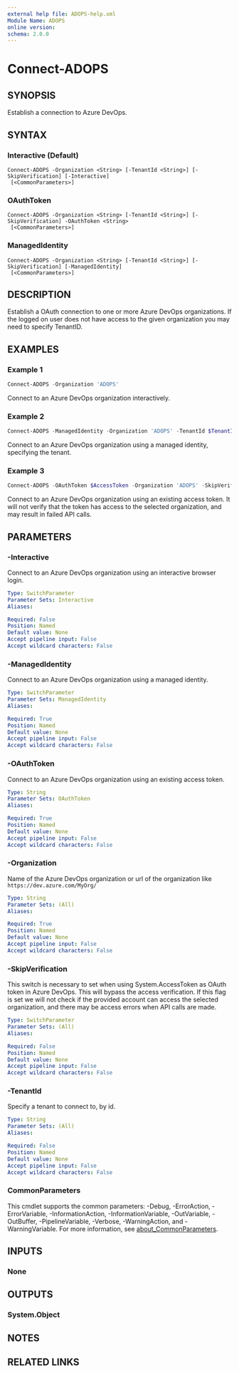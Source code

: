 ```yaml
---
external help file: ADOPS-help.xml
Module Name: ADOPS
online version:
schema: 2.0.0
---
```


# Connect-ADOPS

## SYNOPSIS

Establish a connection to Azure DevOps.

## SYNTAX

### Interactive (Default)
```
Connect-ADOPS -Organization <String> [-TenantId <String>] [-SkipVerification] [-Interactive]
 [<CommonParameters>]
```

### OAuthToken
```
Connect-ADOPS -Organization <String> [-TenantId <String>] [-SkipVerification] -OAuthToken <String>
 [<CommonParameters>]
```

### ManagedIdentity
```
Connect-ADOPS -Organization <String> [-TenantId <String>] [-SkipVerification] [-ManagedIdentity]
 [<CommonParameters>]
```

## DESCRIPTION

Establish a OAuth connection to one or more Azure DevOps organizations.
If the logged on user does not have access to the given organization you may need to specify TenantID.

## EXAMPLES

### Example 1

```powershell
Connect-ADOPS -Organization 'ADOPS'
```

Connect to an Azure DevOps organization interactively.

### Example 2

```powershell
Connect-ADOPS -ManagedIdentity -Organization 'ADOPS' -TenantId $TenantId
```

Connect to an Azure DevOps organization using a managed identity, specifying the tenant.

### Example 3

```powershell
Connect-ADOPS -OAuthToken $AccessToken -Organization 'ADOPS' -SkipVerification
```

Connect to an Azure DevOps organization using an existing access token. It will not verify that the token has access to the selected organization, and may result in failed API calls.

## PARAMETERS

### -Interactive

Connect to an Azure DevOps organization using an interactive browser login.

```yaml
Type: SwitchParameter
Parameter Sets: Interactive
Aliases:

Required: False
Position: Named
Default value: None
Accept pipeline input: False
Accept wildcard characters: False
```

### -ManagedIdentity

Connect to an Azure DevOps organization using a managed identity.

```yaml
Type: SwitchParameter
Parameter Sets: ManagedIdentity
Aliases:

Required: True
Position: Named
Default value: None
Accept pipeline input: False
Accept wildcard characters: False
```

### -OAuthToken

Connect to an Azure DevOps organization using an existing access token.

```yaml
Type: String
Parameter Sets: OAuthToken
Aliases:

Required: True
Position: Named
Default value: None
Accept pipeline input: False
Accept wildcard characters: False
```

### -Organization

Name of the Azure DevOps organization or url of the organization like `https://dev.azure.com/MyOrg/`

```yaml
Type: String
Parameter Sets: (All)
Aliases:

Required: True
Position: Named
Default value: None
Accept pipeline input: False
Accept wildcard characters: False
```

### -SkipVerification

This switch is necessary to set when using System.AccessToken as OAuth token in Azure DevOps.
This will bypass the access verification. If this flag is set we will not check if the provided account can access the selected organization, and there may be access errors when API calls are made.

```yaml
Type: SwitchParameter
Parameter Sets: (All)
Aliases:

Required: False
Position: Named
Default value: None
Accept pipeline input: False
Accept wildcard characters: False
```

### -TenantId

Specify a tenant to connect to, by id.

```yaml
Type: String
Parameter Sets: (All)
Aliases:

Required: False
Position: Named
Default value: None
Accept pipeline input: False
Accept wildcard characters: False
```

### CommonParameters
This cmdlet supports the common parameters: -Debug, -ErrorAction, -ErrorVariable, -InformationAction, -InformationVariable, -OutVariable, -OutBuffer, -PipelineVariable, -Verbose, -WarningAction, and -WarningVariable. For more information, see [about_CommonParameters](http://go.microsoft.com/fwlink/?LinkID=113216).

## INPUTS

### None

## OUTPUTS

### System.Object

## NOTES

## RELATED LINKS
